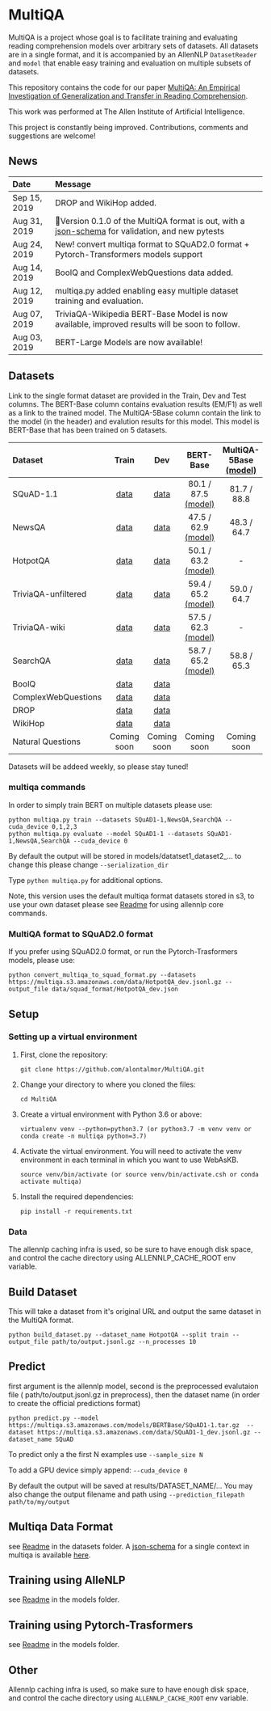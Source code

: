 # MultiQA

MultiQA is a project whose goal is to facilitate training and evaluating reading
comprehension models over arbitrary sets of datasets.
All datasets are in a single format, and it is accompanied by
an AllenNLP `DatasetReader` and `model` that enable easy training and evaluation
on multiple subsets of datasets.

This repository contains the code for our paper [MultiQA: An Empirical Investigation of Generalization and Transfer in Reading Comprehension](https://arxiv.org/abs/1905.13453).

This work was performed at The Allen Institute of Artificial Intelligence.   

This project is constantly being improved. Contributions, comments and suggestions are welcome!

## News

| Date | Message
| :----- | :-----
| Sep 15, 2019 | DROP and WikiHop added. 
| Aug 31, 2019 | ￿Version 0.1.0 of the MultiQA format is out, with a [json-schema](https://github.com/alontalmor/multiqa/blob/master/models/datasets/multiqa_jsonschema.json) for validation, and new pytests  
| Aug 24, 2019 | New! convert multiqa format to SQuAD2.0 format + Pytorch-Transformers models support 
| Aug 14, 2019 | BoolQ and ComplexWebQuestions data added. 
| Aug 12, 2019 | multiqa.py added enabling easy multiple dataset training and evaluation. 
| Aug 07, 2019 | TriviaQA-Wikipedia BERT-Base Model is now available, improved results will be soon to follow. 
| Aug 03, 2019 | BERT-Large Models are now available! 


## Datasets

Link to the single format dataset are provided in the Train, Dev and Test columns.
The BERT-Base column contains evaluation results (EM/F1) as well as a link to the trained model. 
The MultiQA-5Base column contain the link to the model (in the header) and evalution results for this model. This model is BERT-Base that has been trained on 5 datasets. 

| Dataset | Train | Dev | BERT-Base | MultiQA-5Base [(model)](https://multiqa.s3.amazonaws.com/models/BERTBase/SQuAD1-1_HotpotQA_NewsQA_TriviaQA_unfiltered_SearchQA__full.tar.gz) | BERT-Large | 
| :----- | :-----:|  :------------------: | :------------------: | :------------------: |  :------------------: | 
| SQuAD-1.1 | [data](https://multiqa.s3.amazonaws.com/data/SQuAD1-1_train.jsonl.gz) | [data](https://multiqa.s3.amazonaws.com/data/SQuAD1-1_dev.jsonl.gz) | 80.1 / 87.5 [(model)](https://multiqa.s3.amazonaws.com/models/BERTBase/SQuAD1-1.tar.gz) | 81.7 / 88.8 | 83.3 / 90.3 [(model)](https://multiqa.s3.amazonaws.com/models/BERTLarge/SQuAD1-1.tar.gz)  | 
| NewsQA | [data](https://multiqa.s3.amazonaws.com/data/NewsQA_train.jsonl.gz) | [data](https://multiqa.s3.amazonaws.com/data/NewsQA_dev.jsonl.gz) | 47.5 / 62.9 [(model)](https://multiqa.s3.amazonaws.com/models/BERTBase/NewsQA.tar.gz) | 48.3 / 64.7 | 50.3 / 66.0 [(model)](https://multiqa.s3.amazonaws.com/models/BERTLarge/NewsQA.tar.gz)  |  
| HotpotQA | [data](https://multiqa.s3.amazonaws.com/data/HotpotQA_train.jsonl.gz) | [data](https://multiqa.s3.amazonaws.com/data/HotpotQA_dev.jsonl.gz) | 50.1 / 63.2 [(model)](https://multiqa.s3.amazonaws.com/models/BERTBase/HotpotQA.tar.gz) | - | 54.0 / 67.0 [(model)](https://multiqa.s3.amazonaws.com/models/BERTLarge/HotpotQA.tar.gz) |  
| TriviaQA-unfiltered | [data](https://multiqa.s3.amazonaws.com/data/TriviaQA_unfiltered_train.jsonl.gz) | [data](https://multiqa.s3.amazonaws.com/data/TriviaQA_unfiltered_dev.jsonl.gz) | 59.4 / 65.2 [(model)](https://multiqa.s3.amazonaws.com/models/BERTBase/TriviaQA_unfiltered.tar.gz) | 59.0 / 64.7 | 60.7 / 66.5 [(model)](https://multiqa.s3.amazonaws.com/models/BERTLarge/TriviaQA_unfiltered.tar.gz)  |  
| TriviaQA-wiki | [data](https://multiqa.s3.amazonaws.com/data/TriviaQA_wiki_train.jsonl.gz) | [data](https://multiqa.s3.amazonaws.com/data/TriviaQA_wiki_dev.jsonl.gz) | 57.5 / 62.3 [(model)](https://multiqa.s3.amazonaws.com/models/BERTBase/TriviaQA_wiki.tar.gz) | -  | -  |  
| SearchQA | [data](https://multiqa.s3.amazonaws.com/data/SearchQA_train.jsonl.gz) | [data](https://multiqa.s3.amazonaws.com/data/SearchQA_dev.jsonl.gz) | 58.7 / 65.2 [(model)](https://multiqa.s3.amazonaws.com/models/BERTBase/SearchQA.tar.gz) | 58.8 / 65.3 | 60.5 / 67.3 [(model)](https://multiqa.s3.amazonaws.com/models/BERTLarge/SearchQA.tar.gz)  |  
| BoolQ | [data](https://multiqa.s3.amazonaws.com/data/BoolQ_jsonl.gz) | [data](https://multiqa.s3.amazonaws.com/data/BoolQ_dev.jsonl.gz) | |  |   |  
| ComplexWebQuestions | [data](https://multiqa.s3.amazonaws.com/data/ComplexWebQuestions_jsonl.gz) | [data](https://multiqa.s3.amazonaws.com/data/ComplexWebQuestions_dev.jsonl.gz) | |  |   |  
| DROP | [data](https://multiqa.s3.amazonaws.com/data/DROP_jsonl.gz) | [data](https://multiqa.s3.amazonaws.com/data/DROP_dev.jsonl.gz) | |  |   |  
| WikiHop | [data](https://multiqa.s3.amazonaws.com/data/WikiHop_jsonl.gz) | [data](https://multiqa.s3.amazonaws.com/data/WikiHop_dev.jsonl.gz) | |  |   |  
| Natural Questions | Coming soon | Coming soon | Coming soon | Coming soon | Coming soon |  

Datasets will be addeed weekly, so please stay tuned!

### multiqa commands

In order to simply train BERT on multiple datasets please use:
```
python multiqa.py train --datasets SQuAD1-1,NewsQA,SearchQA --cuda_device 0,1,2,3
python multiqa.py evaluate --model SQuAD1-1 --datasets SQuAD1-1,NewsQA,SearchQA --cuda_device 0
```
By default the output will be stored in models/datatset1_dataset2_... to change this please change  `--serialization_dir`

Type `python multiqa.py` for additional options.

Note, this version uses the default multiqa format datasets stored in s3, to use your own dataset please see [Readme](https://github.com/alontalmor/multiqa/blob/master/models/README.md) for using allennlp core commands.
 
### MultiQA format to SQuAD2.0 format
If you prefer using SQuAD2.0 format, or run the Pytorch-Trasformers models, please use:
```
python convert_multiqa_to_squad_format.py --datasets https://multiqa.s3.amazonaws.com/data/HotpotQA_dev.jsonl.gz --output_file data/squad_format/HotpotQA_dev.json
```

 
## Setup

### Setting up a virtual environment

1.  First, clone the repository:

    ```
    git clone https://github.com/alontalmor/MultiQA.git
    ```

2.  Change your directory to where you cloned the files:

    ```
    cd MultiQA
    ```

3.  Create a virtual environment with Python 3.6 or above:

    ```
    virtualenv venv --python=python3.7 (or python3.7 -m venv venv or conda create -n multiqa python=3.7)
    ```

4.  Activate the virtual environment. You will need to activate the venv environment in each terminal in which you want to use WebAsKB.

    ```
    source venv/bin/activate (or source venv/bin/activate.csh or conda activate multiqa)
    ```
5.  Install the required dependencies:

    ```
    pip install -r requirements.txt
    ```


### Data

The allennlp caching infra is used, so be sure to have enough disk space, and control the cache directory using ALLENNLP_CACHE_ROOT env variable.

## Build Dataset
    
   This will take a dataset from it's original URL and output the same dataset in the MultiQA format.  
   
  `python build_dataset.py --dataset_name HotpotQA --split train --output_file path/to/output.jsonl.gz --n_processes 10`


## Predict 

first argument is the allennlp model, second is the preprocessed evalutaion file ( path/to/output.jsonl.gz in preprocess), then the dataset name (in order to create the official predictions format) 

 `python predict.py --model https://multiqa.s3.amazonaws.com/models/BERTBase/SQuAD1-1.tar.gz  --dataset https://multiqa.s3.amazonaws.com/data/SQuAD1-1_dev.jsonl.gz --dataset_name SQuAD`
 
 To predict only a the first N examples use `--sample_size N`
 
 To add a GPU device simply append: `--cuda_device 0`
 
 By default the output will be saved at results/DATASET_NAME/...  You may also change the output filename and path using `--prediction_filepath path/to/my/output`
 
 
## Multiqa Data Format
see [Readme](https://github.com/alontalmor/multiqa/blob/master/datasets/README.md) in the datasets folder.
A [json-schema](https://json-schema.org/) for a single context in multiqa is available [here](https://github.com/alontalmor/multiqa/blob/master/models/datasets/multiqa_jsonschema.json).

## Training using AlleNLP
see [Readme](https://github.com/alontalmor/multiqa/blob/master/models/README.md) in the models folder.

## Training using Pytorch-Trasformers
see [Readme](https://github.com/alontalmor/multiqa/blob/master/models/README.md) in the models folder.

## Other

Allennlp caching infra is used, so make sure to have enough disk space, and control the cache directory using `ALLENNLP_CACHE_ROOT` env variable.






